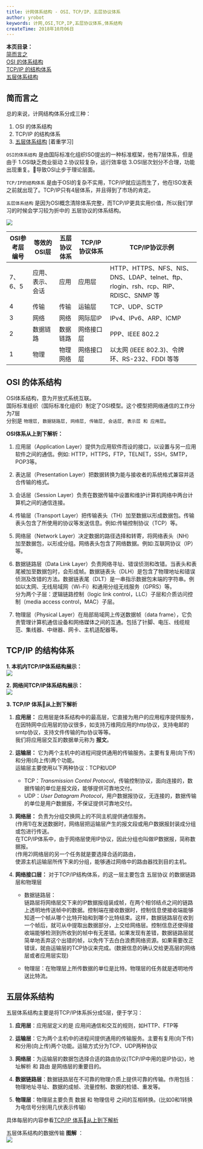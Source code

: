 ```yaml
---
title: 计网体系结构 - OSI、TCP/IP、五层协议体系
author: yrobot
keywords: 计网,OSI,TCP,IP,五层协议体系,体系结构
createTime: 2018年10月06日
---
```


__本页目录：__   
[简而言之](#inall)  
[OSI 的体系结构](#osi)  
[TCP/IP 的结构体系](#tcpip)  
[五层体系结构](#five)  



## 简而言之
总的来说，计网结构体系分成三种：  
1. OSI 的体系结构
2. TCP/IP 的结构体系
3. [五层体系结构](#five) [着重学习]

`OSI的体系结构` 是由国际标准化组织ISO提出的一种标准框架，他有7层体系，但是由于 1.OSI缺乏商业驱动 2.协议较复杂，运行效率低   3.OSI层次划分不合理，功能出现重复。导致OSI止步于理论层面。  

`TCP/IP的结构体系` 是由于OSI的复杂不实用，TCP/IP就应运而生了，他在ISO发表之前就出现了。TCP/IP只有4层体系，并且得到了市场的肯定。  

`五层体系结构` 是因为OSI概念清除体系完整，而TCP/IP更具实用价值，所以我们学习的时候会学习较为折中的 五层协议的体系结构。

![](https://ws3.sinaimg.cn/large/006tNbRwgy1fvygqapt6bj30g108yti3.jpg)

| OSI参考层编号 | 等效的OSI层      | 五层协议体系 | TCP/IP协议体系 | TCP/IP协议示例                                                                       |
| ------------- | ---------------- | ------------ | -------------- | ------------------------------------------------------------------------------------ |
| 7、6、5       | 应用、表示、会话 | 应用         | 应用层         | HTTP、HTTPS、NFS、NIS、DNS、LDAP、telnet、ftp、rlogin、rsh、rcp、RIP、RDISC、SNMP 等 |
| 4             | 传输             | 传输         | 运输层         | TCP、UDP、SCTP                                                                       |
| 3             | 网络             | 网络         | 网际层IP       | IPv4、IPv6、ARP、ICMP                                                                |
| 2             | 数据链路         | 数据链路     | 网络接口层     | PPP、IEEE 802.2                                                                      |
| 1             | 物理             | 物理网络     | 网络接口层     | 以太网 (IEEE 802.3)、令牌环、RS-232、FDDI 等等                                       |


## OSI 的体系结构
OSI体系结构，意为开放式系统互联。  
国际标准组织（国际标准化组织）制定了OSI模型。这个模型把网络通信的工作分为7层  
分别是 `物理层, 数据链路层, 网络层, 传输层, 会话层, 表示层 和 应用层`。  

__OSI体系从上到下解析：__  

1. 应用层（Application Layer）提供为应用软件而设的接口，以设置与另一应用软件之间的通信。例如: HTTP，HTTPS，FTP，TELNET，SSH，SMTP，POP3等。

2. 表达层（Presentation Layer）把数据转换为能与接收者的系统格式兼容并适合传输的格式。

3. 会话层（Session Layer）负责在数据传输中设置和维护计算机网络中两台计算机之间的通信连接。

4. 传输层（Transport Layer）把传输表头（TH）加至数据以形成数据包。传输表头包含了所使用的协议等发送信息。例如:传输控制协议（TCP）等。

5. 网络层（Network Layer）决定数据的路径选择和转寄，将网络表头（NH）加至数据包，以形成分组。网络表头包含了网络数据。例如:互联网协议（IP）等。

6. 数据链路层（Data Link Layer）负责网络寻址、错误侦测和改错。当表头和表尾被加至数据包时，会形成帧。数据链表头（DLH）是包含了物理地址和错误侦测及改错的方法。数据链表尾（DLT）是一串指示数据包末端的字符串。例如以太网、无线局域网（Wi-Fi）和通用分组无线服务（GPRS）等。  
分为两个子层：逻辑链路控制（logic link control，LLC）子层和介质访问控制（media access control，MAC）子层。

7. 物理层（Physical Layer）在局部局域网上传送数据帧（data frame），它负责管理计算机通信设备和网络媒体之间的互通。包括了针脚、电压、线缆规范、集线器、中继器、网卡、主机适配器等。



## TCP/IP 的结构体系
__1. 本机内TCP/IP体系结构展示：__  
![](https://ws4.sinaimg.cn/large/006tNbRwgy1fvzspp8fp6j30d9073n1n.jpg)  
   
__2. 网络间TCP/IP体系结构展示：__  
![](https://ws1.sinaimg.cn/large/006tNbRwgy1fvytqvroucj30fu09045j.jpg)  

  

__3. TCP/IP 体系从上到下解析__  
1. __应用层：__
应用层是体系结构中的最高层，它直接为用户的应用程序提供服务，在因特网中应用层的协议很多，如支持万维网应用的http协议，支持电邮的smtp协议，支持文件传输的ftp协议等等。  
我们将应用层交互的数据单元称为 __报文__。 

2. __运输层：__ 它为两个主机中的进程间提供通用的传输服务。主要有复用(向下传)和分用(向上传)两个功能。  
    运输层主要使用以下两种协议：TCP和UDP   
    - TCP：_Transmission Contol Protocol_，传输控制协议，面向连接的，数据传输的单位是报文段，能够提供可靠地交付。  
    - UDP：_User Datagram Protocol_，用户数据报协议，无连接的，数据传输的单位是用户数据报，不保证提供可靠地交付。

3. __网络层：__
    负责为分组交换网上的不同主机提供通信服务。  
    (作用1)在发送数据时，网络层把运输层产生的报文段或用户数据报封装成分组或包进行传送。  
    在TCP/IP体系中，由于网络层使用IP协议，因此分组也叫做IP数据报，简称数据报。  
    (作用2)网络层的另一个任务就是要选择合适的路由，  
    使源主机运输层所传下来的分组，能够通过网络中的路由器找到目的主机。  

4. __网络接口层：__ 对于TCP/IP结构体系，的这一层主要包含 五层协议 的数据链路层和物理层    
    - 数据链路层：  
    链路层将网络层交下来的IP数据报组装成帧，在两个相邻结点之间的链路上透明地传送帧中的数据。控制端在接收数据时，控制信息使接收端能够知道一个帧从哪个比特开始和到哪个比特结束。这样，数据链路层在收到一个帧后，就可从中提取出数据部分，上交给网络层。控制信息还使得接收端能够检测到所收到的帧中有无差错。如果发现有差错，数据链路层就简单地丢弃这个出错的帧，以免传下去白白浪费网络资源。如果需要改正错误，就由运输层的TCP协议来完成。(数据信息的确认交给更高层的网络层或者应用层实现)

    - 物理层：在物理层上所传数据的单位是比特。物理层的任务就是透明地传送比特流。



## 五层体系结构
五层体系结构主要是将TCP/IP体系拆分成5层，便于学习：  
1. __应用层__：应用层定义的是 应用间通信和交互的规则，如HTTP、FTP等
   
2. __运输层__：它为两个主机中的进程间提供通用的传输服务。主要有复用(向下传)和分用(向上传)两个功能。运输方式分为TCP、UDP两种协议
3. __网络层__：为运输层的数据包选择合适的路由协议(TCP/IP中用的是IP协议)，地址解析 和 路由 是网络层的重要目的。
4. __数据链路层__：数据链路层在不可靠的物理介质上提供可靠的传输。作用包括：物理地址寻址、数据的成帧、流量控制、数据的检错、重发等。
5. __物理层__：物理层主要负责 数据 和 物理信号 之间的互相转换。(比如0和1转换为电信号分别用几伏表示传输)

具体每层的内容参看[TCP/IP 体系从上到下解析](#from5)  

五层体系结构的数据传输 __图解__ ：  
![](https://ws3.sinaimg.cn/large/006tNbRwgy1fw0ndnh4hzj30rs0d4qiu.jpg)

